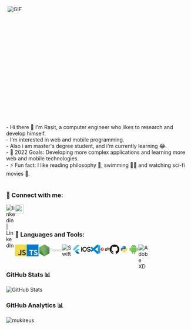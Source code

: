 <img align="right" alt="GIF" src="https://cdn.dribbble.com/users/1059583/screenshots/4171367/coding-freak.gif" width="500" height="320" />
- Hi there 👋 I'm Raşit, a computer engineer who likes to research and develop himself. <br />
- I'm interested in web and mobile programming. <br />
- Also i am master's degree student, and i'm currently learning 😂. <br />
- 🥅 2022 Goals: Developing more complex applications and learning more web and mobile technologies. <br />
- ⚡ Fun fact: I like reading philosophy 📙, swimming 🏊‍♂️ and watching sci-fi movies 🤖. <br />

<br />

### 📩 Connect with me:

[<img align="left" alt="linkedin | LinkedIn" width="24px" src="https://raw.githubusercontent.com/peterthehan/peterthehan/master/assets/linkedin.svg" />][linkedin]
[<img align="left" height="24" width="24" src="https://cdn.jsdelivr.net/npm/simple-icons@v4/icons/gmail.svg" />][gmail]

<br />

[linkedin]: www.linkedin.com/in/raşit-kılıç
[gmail]: mailto:frasitkilic@gmail.com
<br />

### 🔧 Languages and Tools:
<img align="left" height="32"
        src="https://raw.githubusercontent.com/github/explore/80688e429a7d4ef2fca1e82350fe8e3517d3494d/topics/javascript/javascript.png" />
    <img align="left" height="32"
        src="https://raw.githubusercontent.com/github/explore/80688e429a7d4ef2fca1e82350fe8e3517d3494d/topics/typescript/typescript.png" />
    <img align="left" height="32"
        src="https://raw.githubusercontent.com/github/explore/80688e429a7d4ef2fca1e82350fe8e3517d3494d/topics/nodejs/nodejs.png" />
    <img align="left" height="32"
        src="https://raw.githubusercontent.com/github/explore/80688e429a7d4ef2fca1e82350fe8e3517d3494d/topics/express/express.png" />
[<img align="left" alt="Swift" width="26px" src="https://developer.apple.com/swift/images/swift-og.png" />][swift]
[<img align="left" alt="Flutter" width="26px" src="https://raw.githubusercontent.com/github/explore/cebd63002168a05a6a642f309227eefeccd92950/topics/flutter/flutter.png" />][flutter]
[<img align="left" alt="Ios" width="26px" src="https://raw.githubusercontent.com/github/explore/cebd63002168a05a6a642f309227eefeccd92950/topics/ios/ios.png" />][ios]
[<img align="left" alt="Visual Studio Code" width="26px" src="https://raw.githubusercontent.com/github/explore/80688e429a7d4ef2fca1e82350fe8e3517d3494d/topics/visual-studio-code/visual-studio-code.png" />][vsCode]
[<img align="left" alt="Git" width="26px" src="https://raw.githubusercontent.com/github/explore/80688e429a7d4ef2fca1e82350fe8e3517d3494d/topics/git/git.png" />][git]
[<img align="left" alt="GitHub" width="26px" src="https://raw.githubusercontent.com/github/explore/78df643247d429f6cc873026c0622819ad797942/topics/github/github.png" />][github]
[<img align="left" alt="Python" width="26px" src="https://raw.githubusercontent.com/github/explore/cebd63002168a05a6a642f309227eefeccd92950/topics/python/python.png" />][python]
[<img align="left" alt="Android" width="26px" src="https://raw.githubusercontent.com/github/explore/80688e429a7d4ef2fca1e82350fe8e3517d3494d/topics/android/android.png" />][android]
[<img align="left" alt="Adobe XD" width="26px" src="https://upload.wikimedia.org/wikipedia/commons/thumb/c/c2/Adobe_XD_CC_icon.svg/1200px-Adobe_XD_CC_icon.svg.png" />][xd]
<br />

[flutter]: https://flutter.dev/
[vsCode]: https://code.visualstudio.com/
[git]: https://git-scm.com/
[android]: https://www.android.com/
[github]: https://github.com/IbrahimTalha0
[python]: https://www.python.org/
[ios]: https://www.apple.com/ios/ios-14/
[xd]: https://www.adobe.com/products/xd.html
[swift]: https://developer.apple.com/swift/

<br />

### GitHub Stats 📊
![GitHub Stats](https://github-readme-stats.vercel.app/api?username=rasitdeveloper&theme=tokyonight)

### GitHub Analytics 📊
<img height="180em" align="left" src="https://github-readme-stats.vercel.app/api/top-langs?username=rasitdeveloper&show_icons=true&locale=en&layout=compact&langs_count=8&theme=radical" alt="mukireus"/>
